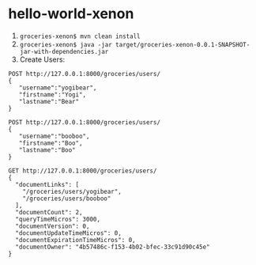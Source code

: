 # hello-world-xenon

1. `groceries-xenon$ mvn clean install`
2. `groceries-xenon$ java -jar target/groceries-xenon-0.0.1-SNAPSHOT-jar-with-dependencies.jar`
3. Create Users:

```
POST http://127.0.0.1:8000/groceries/users/
{
   "username":"yogibear",
   "firstname":"Yogi",
   "lastname":"Bear"
}

POST http://127.0.0.1:8000/groceries/users/
{
   "username":"booboo",
   "firstname":"Boo",
   "lastname":"Boo"
}

GET http://127.0.0.1:8000/groceries/users/
{
  "documentLinks": [
    "/groceries/users/yogibear",
    "/groceries/users/booboo"
  ],
  "documentCount": 2,
  "queryTimeMicros": 3000,
  "documentVersion": 0,
  "documentUpdateTimeMicros": 0,
  "documentExpirationTimeMicros": 0,
  "documentOwner": "4b57486c-f153-4b02-bfec-33c91d90c45e"
}
```